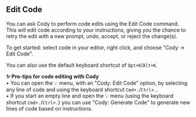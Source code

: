 ## Edit Code

<!-- todo -->

You can ask Cody to perform code edits using the Edit Code command. This will edit code according to your instructions, giving you the chance to retry the edit with a new prompt, undo, accept, or reject the change(s).

To get started: select code in your editor, right click, and choose "Cody → Edit Code".

You can also use the default keyboard shortcut of `Opt+K`/`Alt+K`.

**✨ Pro-tips for code editing with Cody**
<br>• You can open the 💡 menu, with an "Cody: Edit Code" option, by selecting any line of code and using the keyboard shortcut `Cmd+.`/`Ctrl+.`.
<br>• If you start an empty line and open the 💡 menu (using the keyboard shortcut `Cmd+.`/`Ctrl+.`) you can use "Cody: Generate Code" to generate new lines of code based on instructions.

